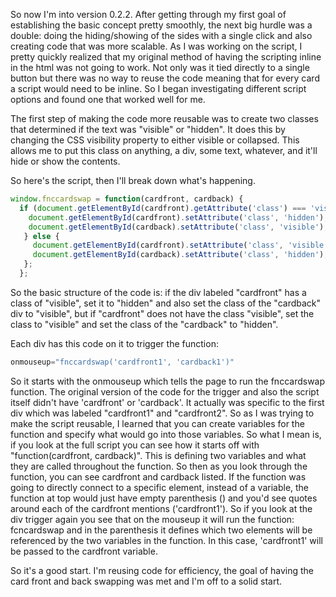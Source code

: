 So now I'm into version 0.2.2. After getting through my first goal of establishing the basic concept pretty smoothly, the next big hurdle was a double: doing the hiding/showing of the sides with a single click and also creating code that was more scalable. As I was working on the script, I pretty quickly realized that my original method of having the scripting inline in the html was not going to work. Not only was it tied directly to a single button but there was no way to reuse the code meaning that for every card a script would need to be inline. So I began investigating different script options and found one that worked well for me.

The first step of making the code more reusable was to create two classes that determined if the text was "visible" or "hidden". It does this by changing the CSS visibility property to either visible or collapsed. This allows me to put this class on anything, a div, some text, whatever, and it'll hide or show the contents.

So here's the script, then I'll break down what's happening.

```Javascript
window.fnccardswap = function(cardfront, cardback) {
  if (document.getElementById(cardfront).getAttribute('class') === 'visible') {
    document.getElementById(cardfront).setAttribute('class', 'hidden');
    document.getElementById(cardback).setAttribute('class', 'visible');
   } else {
     document.getElementById(cardfront).setAttribute('class', 'visible');
     document.getElementById(cardback).setAttribute('class', 'hidden');
   };
  };
```

So the basic structure of the code is: if the div labeled "cardfront" has a class of "visible", set it to "hidden" and also set the class of the "cardback" div to "visible", but if "cardfront" does not have the class "visible", set the class to "visible" and set the class of the "cardback" to "hidden".

Each div has this code on it to trigger the function:

```Javascript
onmouseup="fnccardswap('cardfront1', 'cardback1')"
```

So it starts with the onmouseup which tells the page to run the fnccardswap function. The original version of the code for the trigger and also the script itself didn't have 'cardfront' or 'cardback'. It actually was specific to the first div which was labeled "cardfront1" and "cardfront2". So as I was trying to make the script reusable, I learned that you can create variables for the function and specify what would go into those variables. So what I mean is, if you look at the full script you can see how it starts off with "function(cardfront, cardback)". This is defining two variables and what they are called throughout the function. So then as you look through the function, you can see cardfront and cardback listed. If the function was going to directly connect to a specific element, instead of a variable, the function at top would just have empty parenthesis () and you'd see quotes around each of the cardfront mentions ('cardfront1'). So if you look at the div trigger again you see that on the mouseup it will run the function: fcncardswap and in the parenthesis it defines which two elements will be referenced by the two variables in the function. In this case, 'cardfront1' will be passed to the cardfront variable.

So it's a good start. I'm reusing code for efficiency, the goal of having the card front and back swapping was met and I'm off to a solid start.
